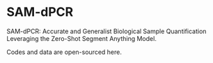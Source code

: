 # SAM-dPCR
SAM-dPCR: Accurate and Generalist Biological Sample Quantification Leveraging the Zero-Shot Segment Anything Model.

Codes and data are open-sourced here.
